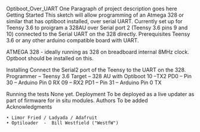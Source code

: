 ﻿Optiboot_Over_UART
One Paragraph of project description goes here
Getting Started
This sketch will allow programming of an Atmega 328 or similar that has optiboot installed, over serial UART. Currently set up for Teensy 3.6 to proigram a 328AU over Serial port 2 (Teensy 3.6 pins 9 and 10) connected to the Serial UART on the 328 directly.
Prerequisites
Teensy 3.6 or any other arduino compatible board with UART. 

ATMEGA 328  - ideally running as 328 on breadboard internal 8MHz clock. Optboot should be installed on this. 

Installing
Connect the Serial2 port of the Teensy to the UART on the 328. 
Programmer – Teensy 3.6
Target – 328 AU with Optiboot
10 –TX2
PD0 – Pin 30 – Arduino Pin 0 RX
09 – RX2
PD1 – Pin 31 – Arduino Pin 0 TX

Running the tests
None yet.
Deployment
To be deployed as a live updater as part of firmware for in situ modules. 
Authors
      To be added
Acknowledgments
      
    • Limor Fried / Ladyada / Adafruit
    • Optiloader  -  Bill Westfield ("WestfW")
